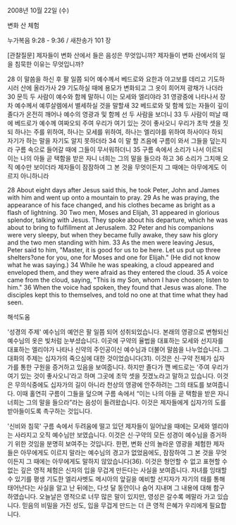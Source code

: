 2008년 10월 22일 (수)

변화 산 체험



누가복음 9:28 - 9:36 / 새찬송가 101 장


[관찰질문]
제자들이 변화 산에서 들은 음성은 무엇입니까? 
제자들이 변화 산에서의 일을 침묵한 이유는 무엇입니까? 

28 이 말씀을 하신 후 팔 일쯤 되어 예수께서 베드로와 요한과 야고보를 데리고 기도하시러 산에 올라가사 
29 기도하실 때에 용모가 변화되고 그 옷이 희어져 광채가 나더라 
30 문득 두 사람이 예수와 함께 말하니 이는 모세와 엘리야라 
31 영광중에 나타나서 장차 예수께서 예루살렘에서 별세하실 것을 말할새 
32 베드로와 및 함께 있는 자들이 깊이 졸다가 온전히 깨어나 예수의 영광과 및 함께 선 두 사람을 보더니 
33 두 사람이 떠날 때에 베드로가 예수께 여짜오되 주여 우리가 여기 있는 것이 좋사오니 우리가 초막 셋을 짓되 하나는 주를 위하여, 하나는 모세를 위하여, 하나는 엘리야를 위하여 하사이다 하되 자기가 하는 말을 자기도 알지 못하더라 
34 이 말 할 즈음에 구름이 와서 그들을 덮는지라 구름 속으로 들어갈 때에 그들이 무서워하더니 
35 구름 속에서 소리가 나서 이르되 이는 나의 아들 곧 택함을 받은 자니 너희는 그의 말을 들으라 하고 
36 소리가 그치매 오직 예수만 보이더라 제자들이 잠잠하여 그 본 것을 무엇이든지 그 때에는 아무에게도 이르지 아니하니라 

28 About eight days after Jesus said this, he took Peter, John and James with him and went up onto a mountain to pray. 
29 As he was praying, the appearance of his face changed, and his clothes became as bright as a flash of lightning. 
30 Two men, Moses and Elijah, 
31 appeared in glorious splendor, talking with Jesus. They spoke about his departure, which he was about to bring to fulfillment at Jerusalem. 
32 Peter and his companions were very sleepy, but when they became fully awake, they saw his glory and the two men standing with him. 
33 As the men were leaving Jesus, Peter said to him, "Master, it is good for us to be here. Let us put up three shelters?one for you, one for Moses and one for Elijah." (He did not know what he was saying.) 
34 While he was speaking, a cloud appeared and enveloped them, and they were afraid as they entered the cloud. 
35 A voice came from the cloud, saying, "This is my Son, whom I have chosen; listen to him." 
36 When the voice had spoken, they found that Jesus was alone. The disciples kept this to themselves, and told no one at that time what they had seen.

해석도움





'성경의 주제'
 예수님의 예언은 팔 일쯤 되어 성취되었습니다. 본래의 영광으로 변형되신 예수님의 옷은 빛처럼 눈부셨습니다. 이곳에 구약의 율법을 대표하는 모세와 선지자를 대표하는 엘리야가 나타나 신약의 주인공이신 예수님과 더불어 말씀을 나누었습니다. 그 대화의 주제는 십자가의 죽으심에 대한 것이었습니다(31). 이것은 신·구약 전체가 십자가를 통한 구원을 증거하고 있음을 보여줍니다. 하지만 졸다가 깬 베드로는 ‘주여 우리가 여기 있는 것이 좋사오니’라고 하며 그곳에 초막 셋을 짓겠노라고 말하고 있습니다. 이것은 무의식중에도 십자가의 길이 아니라 천상의 영광에 안주하려는 그의 태도를 보여줍니다. 이때 홀연히 구름이 그들을 덮으며 구름 속에서 “이는 나의 아들 곧 택함을 받은 자니 너희는 그의 말을 들으라”라는 음성이 들려왔습니다. 이것은 제자들에게 십자가의 도를 받아들이도록 촉구하는 것입니다.     

'신비와 침묵'
 구름 속에서 두려움에 떨고 있던 제자들이 일어났을 때에는 모세와 엘리야는 사라지고 오직 예수님만 보였습니다. 이것은 신·구약의 모든 성경이 예수님을 증거하기 위한 것임을 분명히 보여주는 것입니다. 한편, 변화 산의 놀라운 영광을 체험한 제자들은 아무에게도 이르지 말라는 예수님의 경고가 없었음에도, 잠잠하여 그 본 것을 무엇이든지 그 때에는 아무에게도 말하지 않았습니다(36). 이것은 형언할 수 없고 표현할 수 없는 깊은 영적 체험은 신자의 입을 무겁게 만든다는 사실을 보여줍니다. 자녀를 잉태할 수 있기를 평생 기도한 엘리사벳도 메시아의 앞길을 예비할 선지자가 자기의 태를 통해 태어난다는 사실을 알고 난 뒤에는, 다섯 달 동안이나 숨어 지내며 그 내용에 대해 함구하였습니다. 오늘날은 영적으로 너무 많은 말이 있지만, 영성은 갈수록 메말라 가고 있습니다. 믿음의 비밀을 가진 성도, 입을 무겁게 만드는 더 큰 영적 은혜가 우리에게 필요합니다.